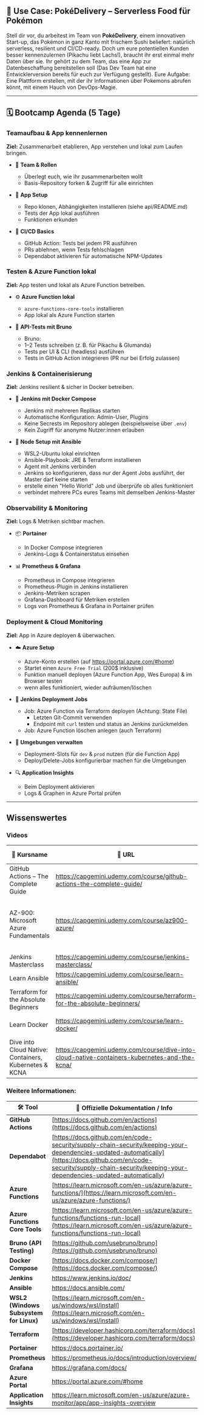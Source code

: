 ## 🧪 **Use Case: PokéDelivery – Serverless Food für Pokémon**

Stell dir vor, du arbeitest im Team von **PokéDelivery**, einem innovativen Start-up, das Pokémon in ganz Kanto mit frischem Sushi beliefert: natürlich serverless, resilient und CI/CD-ready. Doch um eure potentiellen Kunden besser kennenzulernen (Pikachu liebt Lachs!), braucht ihr erst einmal mehr Daten über sie. Ihr gehört zu dem Team, das eine App zur Datenbeschaffung bereitstellen soll (Das Dev Team hat eine Entwicklerversion bereits für euch zur Verfügung gestellt). Eure Aufgabe: Eine Plattform erstellen, mit der ihr Informationen über Pokemons abrufen könnt, mit einem Hauch von DevOps-Magie.

---

## 🗓️ **Bootcamp Agenda (5 Tage)**

### Teamaufbau & App kennenlernen
**Ziel:** Zusammenarbeit etablieren, App verstehen und lokal zum Laufen bringen.

- 👥 **Team & Rollen**
  - Überlegt euch, wie ihr zusammenarbeiten wollt
  - Basis-Repository forken & Zugriff für alle einrichten

- 🧩 **App Setup**
  - Repo klonen, Abhängigkeiten installieren (siehe api/README.md)
  - Tests der App lokal ausführen
  - Funktionen erkunden

- 🔁 **CI/CD Basics**
  - GitHub Action: Tests bei jedem PR ausführen
  - PRs ablehnen, wenn Tests fehlschlagen
  - Dependabot aktivieren für automatische NPM-Updates

### Testen & Azure Function lokal
**Ziel:** App testen und lokal als Azure Function betreiben.

- ⚙️ **Azure Function lokal**
  - `azure-functions-core-tools` installieren
  - App lokal als Azure Function starten

- 🧪 **API-Tests mit Bruno**
  - Bruno: 
  - 1–2 Tests schreiben (z. B. für Pikachu & Glumanda)
  - Tests per UI & CLI (headless) ausführen
  - Tests in GitHub Action integrieren (PR nur bei Erfolg zulassen)

### Jenkins & Containerisierung
**Ziel:** Jenkins resilient & sicher in Docker betreiben.

- 🐳 **Jenkins mit Docker Compose**
  - Jenkins mit mehreren Replikas starten
  - Automatische Konfiguration: Admin-User, Plugins
  - Keine Secrests im Repository ablegen (beispielsweise über `.env`)
  - Kein Zugriff für anonyme Nutzer:innen erlauben

- 🧰 **Node Setup mit Ansible**
  - WSL2-Ubuntu lokal einrichten
  - Ansible-Playbook: JRE & Terraform installieren
  - Agent mit Jenkins verbinden
  - Jenkins so konfigurieren, dass nur der Agent Jobs ausführt, der Master darf keine starten
  - erstelle einen "Hello World" Job und überprüfe ob alles funktioniert
  - verbindet mehrere PCs eures Teams mit demselben Jenkins-Master

### Observability & Monitoring
**Ziel:** Logs & Metriken sichtbar machen.

- 📦 **Portainer**
  - In Docker Compose integrieren
  - Jenkins-Logs & Containerstatus einsehen

- 📊 **Prometheus & Grafana**
  - Prometheus in Compose integrieren
  - Prometheus-Plugin in Jenkins installieren
  - Jenkins-Metriken scrapen
  - Grafana-Dashboard für Metriken erstellen
  - Logs von Prometheus & Grafana in Portainer prüfen

### Deployment & Cloud Monitoring
**Ziel:** App in Azure deployen & überwachen.

- ☁️ **Azure Setup**
  - Azure-Konto erstellen (auf https://portal.azure.com/#home)
  - Startet einen `Azure Free Trial` (200$ inklusive)
  - Funktion manuell deployen (Azure Function App, Wes Europa) & im Browser testen
  - wenn alles funktioniert, wieder aufräumen/löschen

- 🚀 **Jenkins Deployment Jobs**
  - Job: Azure Function via Terraform deployen (Achtung: State File)
    - Letzten Git-Commit verwenden
    - Endpoint mit `curl` testen und status an Jenkins zurückmelden
  - Job: Azure Function löschen anlegen (auch Terraform)

- 🧪 **Umgebungen verwalten**
  - Deployment-Slots für `dev` & `prod` nutzen (für die Function App)
  - Deploy/Delete-Jobs konfigurierbar machen für die Umgebungen

- 🔍 **Application Insights**
  - Beim Deployment aktivieren
  - Logs & Graphen in Azure Portal prüfen


---

## Wissenswertes

### Videos

| 🎥 **Kursname**                                                       | 🔗 **URL**                                                                                   | 🎯 **Fokus im Bootcamp**                                      |
|----------------------------------------------------------------------|----------------------------------------------------------------------------------------------|---------------------------------------------------------------|
| GitHub Actions – The Complete Guide                                  | https://capgemini.udemy.com/course/github-actions-the-complete-guide/ | Git-Crashkurs, Basics, Events                                 |
| AZ-900: Microsoft Azure Fundamentals                                 | https://capgemini.udemy.com/course/az900-azure/ | gern komplett, Fokus auf Allgemeines Verständnis, Compute & Storage                    |
| Jenkins Masterclass                                                  | https://capgemini.udemy.com/course/jenkins-masterclass/ | Komplett durchgehen                                           |
| Learn Ansible                                                        | https://capgemini.udemy.com/course/learn-ansible/ | Komplett durchgehen                                           |
| Terraform for the Absolute Beginners                                | https://capgemini.udemy.com/course/terraform-for-the-absolute-beginners/ | Komplett durchgehen                                           |
| Learn Docker                                                         | https://capgemini.udemy.com/course/learn-docker/ | optional: Swarm & Kubernetes                                       |
| Dive into Cloud Native: Containers, Kubernetes & KCNA               | https://capgemini.udemy.com/course/dive-into-cloud-native-containers-kubernetes-and-the-kcna/ | Ohne Docker & Kubernetes     |

### Weitere Informationen:

| 🛠️ **Tool**                        | 🔗 **Offizielle Dokumentation / Info**                                                                 |
|------------------------------------|--------------------------------------------------------------------------------------------------------|
| **GitHub Actions**                 | [https://docs.github.com/en/actions](https://docs.github.com/en/actions)                              |
| **Dependabot**                     | [https://docs.github.com/en/code-security/supply-chain-security/keeping-your-dependencies-updated-automatically](https://docs.github.com/en/code-security/supply-chain-security/keeping-your-dependencies-updated-automatically) |
| **Azure Functions**                | [https://learn.microsoft.com/en-us/azure/azure-functions/](https://learn.microsoft.com/en-us/azure/azure-functions/) |
| **Azure Functions Core Tools**     | [https://learn.microsoft.com/en-us/azure/azure-functions/functions-run-local](https://learn.microsoft.com/en-us/azure/azure-functions/functions-run-local) |
| **Bruno (API Testing)**            | [https://github.com/usebruno/bruno](https://github.com/usebruno/bruno)                                |
| **Docker Compose**                 | [https://docs.docker.com/compose/](https://docs.docker.com/compose/)                                  |
| **Jenkins**                        | https://www.jenkins.io/doc/                                            |
| **Ansible**                        | https://docs.ansible.com/                                                |
| **WSL2 (Windows Subsystem for Linux)** | [https://learn.microsoft.com/en-us/windows/wsl/install](https://learn.microsoft.com/en-us/windows/wsl/install) |
| **Terraform**                      | [https://developer.hashicorp.com/terraform/docs](https://developer.hashicorp.com/terraform/docs)      |
| **Portainer**                      | https://docs.portainer.io/                                              |
| **Prometheus**                     | https://prometheus.io/docs/introduction/overview/ |
| **Grafana**                        | https://grafana.com/docs/                                                |
| **Azure Portal**                   | https://portal.azure.com/#home                                      |
| **Application Insights**           | https://learn.microsoft.com/en-us/azure/azure-monitor/app/app-insights-overview |
